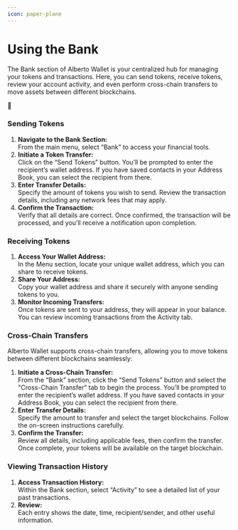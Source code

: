 ```yaml
---
icon: paper-plane
---
```


# Using the Bank

The Bank section of Alberto Wallet is your centralized hub for managing your tokens and transactions. Here, you can send tokens, receive tokens, review your account activity, and even perform cross-chain transfers to move assets between different blockchains.



### Sending Tokens

1. **Navigate to the Bank Section:**\
   From the main menu, select “Bank” to access your financial tools.
2. **Initiate a Token Transfer:**\
   Click on the “Send Tokens” button. You’ll be prompted to enter the recipient’s wallet address. If you have saved contacts in your Address Book, you can select the recipient from there.
3. **Enter Transfer Details:**\
   Specify the amount of tokens you wish to send. Review the transaction details, including any network fees that may apply.
4. **Confirm the Transaction:**\
   Verify that all details are correct. Once confirmed, the transaction will be processed, and you’ll receive a notification upon completion.

### Receiving Tokens

1. **Access Your Wallet Address:**\
   In the Menu section, locate your unique wallet address, which you can share to receive tokens.
2. **Share Your Address:**\
   Copy your wallet address and share it securely with anyone sending tokens to you.
3. **Monitor Incoming Transfers:**\
   Once tokens are sent to your address, they will appear in your balance. You can review incoming transactions from the Activity tab.

### Cross-Chain Transfers

Alberto Wallet supports cross-chain transfers, allowing you to move tokens between different blockchains seamlessly:

1. **Initiate a Cross-Chain Transfer:**\
   From the “Bank” section, click the “Send Tokens” button and select the "Cross-Chain Transfer" tab to begin the process. You’ll be prompted to enter the recipient’s wallet address. If you have saved contacts in your Address Book, you can select the recipient from there.
2. **Enter Transfer Details:**\
   Specify the amount to transfer and select the target blockchains. Follow the on-screen instructions carefully.
3. **Confirm the Transfer:**\
   Review all details, including applicable fees, then confirm the transfer. Once complete, your tokens will be available on the target blockchain.

### Viewing Transaction History

1. **Access Transaction History:**\
   Within the Bank section, select “Activity” to see a detailed list of your past transactions.
2. **Review:**\
   Each entry shows the date, time, recipient/sender, and other useful information.
